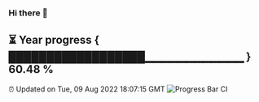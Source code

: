 ### Hi there 👋
⏳ Year progress { ██████████████████▁▁▁▁▁▁▁▁▁▁▁▁ } 60.48 %
---
⏰ Updated on Tue, 09 Aug 2022 18:07:15 GMT
![Progress Bar CI](https://github.com/Moyi321/Moyi321/workflows/Progress%20Bar%20CI/badge.svg)

